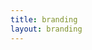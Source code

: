 ```yaml
---
title: branding
layout: branding
---
```


<img src="public\images\branding\For__Blackwater.png" alt="" class="brandingTile">
<img src="public\images\branding\For__Piff1.png" alt="" class="brandingTile">
<img src="public\images\branding\For__Piff2.png" alt="" class="brandingTile">
<img src="public\images\branding\For__Piff3.png" alt="" class="brandingTile">
<img src="public\images\branding\For__Piff4.png" alt="" class="brandingTile">
<img src="public\images\branding\For__Piff5.png" alt="" class="brandingTile">
<img src="public\images\branding\For__Piff7.png" alt="" class="brandingTile">
<img src="public\images\branding\For__Urbanomix.png" alt="" class="brandingTile">
